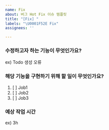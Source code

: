 ```yaml
---
name: Fix
about: 버그 Hot Fix 이슈 템플릿
title: "[Fix] "
labels: "\U0001F52E Fix"
assignees: ''

---
```


### 수정하고자 하는 기능이 무엇인가요?
 ex) Todo 생성 오류

 ### 해당 기능을 구현하기 위해 할 일이 무엇인가요?
 1. [ ] Job1
 2. [ ] Job2
 3. [ ] Job3

 ### 예상 작업 시간
 ex) 3h
